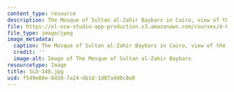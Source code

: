 ```yaml
---
content_type: resource
description: The Mosque of Sultan al-Zahir Baybars in Cairo, view of the Western Portal.
file: https://ol-ocw-studio-app-production.s3.amazonaws.com/courses/4-614-religious-architecture-and-islamic-cultures-fall-2002/f549e88e84307a24db1d1d07add0c8e8_SLD-148.jpg
file_type: image/jpeg
image_metadata:
  caption: The Mosque of Sultan al-Zahir Baybars in Cairo, view of the Western Portal.
  credit: ''
  image-alt: Image of The Mosque of Sultan al-Zahir Baybars
resourcetype: Image
title: SLD-148.jpg
uid: f549e88e-8430-7a24-db1d-1d07add0c8e8
---
```

